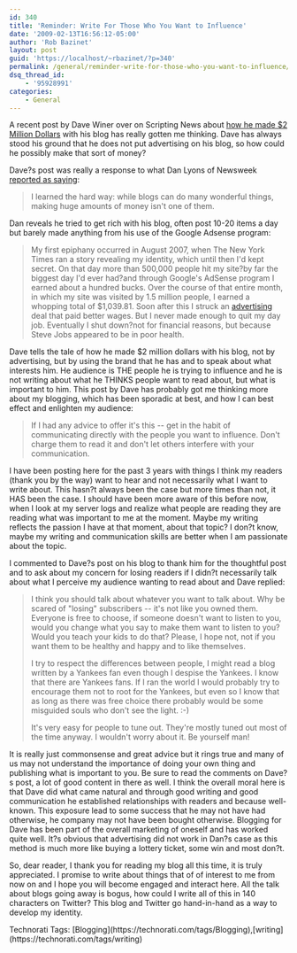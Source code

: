 ```yaml
---
id: 340
title: 'Reminder: Write For Those Who You Want to Influence'
date: '2009-02-13T16:56:12-05:00'
author: 'Rob Bazinet'
layout: post
guid: 'https://localhost/~rbazinet/?p=340'
permalink: /general/reminder-write-for-those-who-you-want-to-influence/
dsq_thread_id:
    - '95928991'
categories:
    - General
---
```


A recent post by Dave Winer over on Scripting News about [how he made $2 Million Dollars](https://www.scripting.com/stories/2009/02/11/howIMadeOver2MillionWithTh.html) with his blog has really gotten me thinking. Dave has always stood his ground that he does not put advertising on his blog, so how could he possibly make that sort of money?

Dave?s post was really a response to what Dan Lyons of Newsweek [reported as saying](https://www.newsweek.com/id/183666):

> I learned the hard way: while blogs can do many wonderful things, making huge amounts of money isn't one of them.

Dan reveals he tried to get rich with his blog, often post 10-20 items a day but barely made anything from his use of the Google Adsense program:

> My first epiphany occurred in August 2007, when The New York Times ran a story revealing my identity, which until then I'd kept secret. On that day more than 500,000 people hit my site?by far the biggest day I'd ever had?and through Google's AdSense program I earned about a hundred bucks. Over the course of that entire month, in which my site was visited by 1.5 million people, I earned a whopping total of $1,039.81. Soon after this I struck an [advertising](https://www.newsweek.com/related.aspx?subject=Advertising) deal that paid better wages. But I never made enough to quit my day job. Eventually I shut down?not for financial reasons, but because Steve Jobs appeared to be in poor health.

Dave tells the tale of how he made $2 million dollars with his blog, not by advertising, but by using the brand that he has and to speak about what interests him. He audience is THE people he is trying to influence and he is not writing about what he THINKS people want to read about, but what is important to him. This post by Dave has probably got me thinking more about my blogging, which has been sporadic at best, and how I can best effect and enlighten my audience:

> If I had any advice to offer it's this -- get in the habit of communicating directly with the people you want to influence. Don't charge them to read it and don't let others interfere with your communication.

I have been posting here for the past 3 years with things I think my readers (thank you by the way) want to hear and not necessarily what I want to write about. This hasn?t always been the case but more times than not, it HAS been the case. I should have been more aware of this before now, when I look at my server logs and realize what people are reading they are reading what was important to me at the moment. Maybe my writing reflects the passion I have at that moment, about that topic? I don?t know, maybe my writing and communication skills are better when I am passionate about the topic.

I commented to Dave?s post on his blog to thank him for the thoughtful post and to ask about my concern for losing readers if I didn?t necessarily talk about what I perceive my audience wanting to read about and Dave replied:

> I think you should talk about whatever you want to talk about. Why be scared of "losing" subscribers -- it's not like you owned them. Everyone is free to choose, if someone doesn't want to listen to you, would you change what you say to make them want to listen to you? Would you teach your kids to do that? Please, I hope not, not if you want them to be healthy and happy and to like themselves.
> 
> I try to respect the differences between people, I might read a blog written by a Yankees fan even though I despise the Yankees. I know that there are Yankees fans. If I ran the world I would probably try to encourage them not to root for the Yankees, but even so I know that as long as there was free choice there probably would be some misguided souls who don't see the light. :-)
> 
> It's very easy for people to tune out. They're mostly tuned out most of the time anyway. I wouldn't worry about it. Be yourself man!

It is really just commonsense and great advice but it rings true and many of us may not understand the importance of doing your own thing and publishing what is important to you. Be sure to read the comments on Dave?s post, a lot of good content in there as well. I think the overall moral here is that Dave did what came natural and through good writing and good communication he established relationships with readers and because well-known. This exposure lead to some success that he may not have had otherwise, he company may not have been bought otherwise. Blogging for Dave has been part of the overall marketing of oneself and has worked quite well. It?s obvious that advertising did not work in Dan?s case as this method is much more like buying a lottery ticket, some win and most don?t.

So, dear reader, I thank you for reading my blog all this time, it is truly appreciated. I promise to write about things that of of interest to me from now on and I hope you will become engaged and interact here. All the talk about blogs going away is bogus, how could I write all of this in 140 characters on Twitter? This blog and Twitter go hand-in-hand as a way to develop my identity.

<div class="wlWriterEditableSmartContent" id="scid:0767317B-992E-4b12-91E0-4F059A8CECA8:750ac64e-4893-4778-b3db-b776b9436710" style="padding-right: 0px; display: inline; padding-left: 0px; float: none; padding-bottom: 0px; margin: 0px; padding-top: 0px">Technorati Tags: [Blogging](https://technorati.com/tags/Blogging),[writing](https://technorati.com/tags/writing)</div>